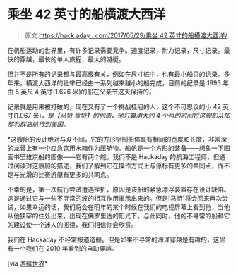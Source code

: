# 乘坐 42 英寸的船横渡大西洋

> 原文:[https://hack aday . com/2017/05/29/乘坐 42 英寸的船横渡大西洋/](https://hackaday.com/2017/05/29/crossing-the-atlantic-in-a-42-inch-boat/)

在帆船运动的世界里，有许多记录需要竞争。速度记录，耐力记录，尺寸记录。最快的穿越，最长的单人旅程，最大的游艇。

但并不是所有的记录都与最高级有关，例如在尺寸桩中，也有最小船只的记录。多年来，横渡大西洋的壮举已经由一系列越来越小的船完成，目前的纪录是 1993 年由 5 英尺 4 英寸(1.626 米)的船在父亲节这天保持的。

记录就是用来被打破的，现在又有了一个挑战桂冠的人，这个不可思议的小 42 英寸(1.067 米)*，是【马特·肯特】的创造，他打算用大约 4 个月的时间将这艘船从加那利群岛航行到美国。*

 *这艘船的设计绝对与众不同，它的方形铝制船体具有相同的宽度和长度，非常深的龙骨上有一个应急饮用水箱作为压舱物。船帆是一个方形的装备——想象一下图画书里维京船的图像——它有两个舵。我们不是 Hackaday 的航海工程师，但通过阅读对这艘船的描述，我们了解到它在操作方式上与浮标有更多的共同点，而不是与光滑的比赛游艇有更多的共同点。

不幸的是，第一次航行尝试遭遇挫折，原因是该船的紧急漂浮装置存在设计缺陷。这是通过它与一些不寻常的波的相互作用揭示出来的。但是[马特]将会回来再次尝试，如果幸运的话，我们将会在明年的某个时候在我们的电视屏幕上看到他，当他从他狭窄的住处出来，出现在佛罗里达的阳光下。与此同时，他的不寻常的船和它的建设使一个迷人的阅读，我们相信你会欣赏。

我们在 Hackaday 不经常报道造船。但是如果不寻常的海洋穿越是有趣的，这里有一个我们在 2010 年看到的自动穿越。

[via [游艇世界](http://www.yachtingworld.com/extraordinary-boats/undaunted-the-42-inch-yacht-still-hoping-to-become-the-smallest-boat-ever-to-cross-the-atlantic-107559)*
